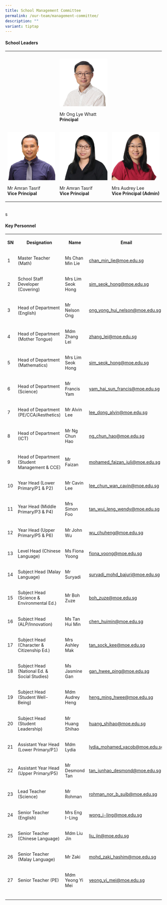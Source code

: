 ```yaml
---
title: School Management Committee
permalink: /our-team/management-committee/
description: ""
variant: tiptap
---
```

<h4>School Leaders</h4><table><tbody><tr><th rowspan="1" colspan="1"><p></p></th><th rowspan="1" colspan="1"><p></p></th><th rowspan="1" colspan="1"><p></p></th></tr><tr><td rowspan="1" colspan="1"><p></p></td><td rowspan="1" colspan="1"><div class="isomer-image-wrapper"><img style="width: 100%" height="auto" width="100%" src="/images/SL/Mr_Ong_Lye_Whatt_Principal.jpg"></div><p>Mr Ong Lye Whatt <br><strong>Principal</strong></p></td><td rowspan="1" colspan="1"><p></p></td></tr><tr><td rowspan="1" colspan="1"><p></p><div class="isomer-image-wrapper"><img style="width: 100%" height="auto" width="100%" src="/images/SL/Mr_Amran_Bin_Tasrif_Vice_Principal_EO.png"></div><p>Mr Amran Tasrif <br><strong>Vice Principal</strong></p></td><td rowspan="1" colspan="1"><p></p><div class="isomer-image-wrapper"><img style="width: 100%" height="auto" width="100%" alt="" src="/images/SL/Ms_Goh_Ai_Ling_VP.jpg"></div><p>Mr Amran Tasrif <br><strong>Vice Principal</strong></p></td><td rowspan="1" colspan="1"><p></p><div class="isomer-image-wrapper"><img style="width: 100%" height="auto" width="100%" src="/images/SL/Mrs_Audrey_Lee_Vice_Principal_(Admin).jpg"></div><p>Mrs Audrey Lee <br><strong>Vice Principal (Admin)</strong></p></td></tr></tbody></table><p><br>s</p><h4>Key Personnel</h4><table><tbody><tr><th rowspan="1" colspan="1"><p>SN</p></th><th rowspan="1" colspan="1"><p>Designation</p></th><th rowspan="1" colspan="1"><p>Name</p></th><th rowspan="1" colspan="1"><p>Email</p></th></tr><tr><td rowspan="1" colspan="1"><p>1</p></td><td rowspan="1" colspan="1"><p>Master Teacher (Math)</p></td><td rowspan="1" colspan="1"><p>Ms Chan Min Lie</p></td><td rowspan="1" colspan="1"><p><a href="mailto:chan_min_lie@moe.edu.sg" rel="noopener noreferrer nofollow" target="_blank">chan_min_lie@moe.edu.sg</a></p></td></tr><tr><td rowspan="1" colspan="1"><p>2</p></td><td rowspan="1" colspan="1"><p>School Staff Developer (Covering)</p></td><td rowspan="1" colspan="1"><p>Mrs Lim Seok Hong</p></td><td rowspan="1" colspan="1"><p><a href="mailto:sim_seok_hong@moe.edu.sg" rel="noopener noreferrer nofollow" target="_blank">sim_seok_hong@moe.edu.sg</a></p></td></tr><tr><td rowspan="1" colspan="1"><p>3</p></td><td rowspan="1" colspan="1"><p>Head of Department (English)</p></td><td rowspan="1" colspan="1"><p>Mr Nelson Ong</p></td><td rowspan="1" colspan="1"><p><a href="mailto:ong_yong_hui_nelson@moe.edu.sg" rel="noopener noreferrer nofollow" target="_blank">ong_yong_hui_nelson@moe.edu.sg</a></p></td></tr><tr><td rowspan="1" colspan="1"><p>4</p></td><td rowspan="1" colspan="1"><p>Head of Department (Mother Tongue)</p></td><td rowspan="1" colspan="1"><p>Mdm Zhang Lei</p></td><td rowspan="1" colspan="1"><p><a href="mailto:zhang_lei@moe.edu.sg" rel="noopener noreferrer nofollow" target="_blank">zhang_lei@moe.edu.sg</a></p></td></tr><tr><td rowspan="1" colspan="1"><p>5</p></td><td rowspan="1" colspan="1"><p>Head of Department (Mathematics)</p></td><td rowspan="1" colspan="1"><p>Mrs Lim Seok Hong</p></td><td rowspan="1" colspan="1"><p><a href="mailto:sim_seok_hong@moe.edu.sg" rel="noopener noreferrer nofollow" target="_blank">sim_seok_hong@moe.edu.sg</a></p></td></tr><tr><td rowspan="1" colspan="1"><p>6</p></td><td rowspan="1" colspan="1"><p>Head of Department (Science)</p></td><td rowspan="1" colspan="1"><p>Mr Francis Yam</p></td><td rowspan="1" colspan="1"><p><a href="mailto:yam_hai_sun_francis@moe.edu.sg" rel="noopener noreferrer nofollow" target="_blank">yam_hai_sun_francis@moe.edu.sg</a></p></td></tr><tr><td rowspan="1" colspan="1"><p>7</p></td><td rowspan="1" colspan="1"><p>Head of Department (PE/CCA/Aesthetics)</p></td><td rowspan="1" colspan="1"><p>Mr Alvin Lee</p></td><td rowspan="1" colspan="1"><p><a href="mailto:lee_dong_alvin@moe.edu.sg" rel="noopener noreferrer nofollow" target="_blank">lee_dong_alvin@moe.edu.sg</a></p></td></tr><tr><td rowspan="1" colspan="1"><p>8</p></td><td rowspan="1" colspan="1"><p>Head of Department (ICT)</p></td><td rowspan="1" colspan="1"><p>Mr Ng Chun Hao</p></td><td rowspan="1" colspan="1"><p><a href="mailto:ng_chun_hao@moe.edu.sg" rel="noopener noreferrer nofollow" target="_blank">ng_chun_hao@moe.edu.sg</a></p></td></tr><tr><td rowspan="1" colspan="1"><p>9</p></td><td rowspan="1" colspan="1"><p>Head of Department (Student Management &amp; CCE)</p></td><td rowspan="1" colspan="1"><p>Mr Faizan</p></td><td rowspan="1" colspan="1"><p><a href="mailto:mohamed_faizan_juli@moe.edu.sg" rel="noopener noreferrer nofollow" target="_blank">mohamed_faizan_juli@moe.edu.sg</a></p></td></tr><tr><td rowspan="1" colspan="1"><p>10</p></td><td rowspan="1" colspan="1"><p>Year Head (Lower Primary/P1 &amp; P2)</p></td><td rowspan="1" colspan="1"><p>Mr Cavin Lee</p></td><td rowspan="1" colspan="1"><p><a href="mailto:lee_chun_wan_cavin@moe.edu.sg" rel="noopener noreferrer nofollow" target="_blank">lee_chun_wan_cavin@moe.edu.sg</a></p></td></tr><tr><td rowspan="1" colspan="1"><p>11</p></td><td rowspan="1" colspan="1"><p>Year Head (Middle Primary/P3 &amp; P4)</p></td><td rowspan="1" colspan="1"><p>Mrs Simon Foo</p></td><td rowspan="1" colspan="1"><p><a href="mailto:tan_wui_leng_wendy@moe.edu.sg" rel="noopener noreferrer nofollow" target="_blank">tan_wui_leng_wendy@moe.edu.sg</a></p></td></tr><tr><td rowspan="1" colspan="1"><p>12</p></td><td rowspan="1" colspan="1"><p>Year Head (Upper Primary/P5 &amp; P6)</p></td><td rowspan="1" colspan="1"><p>Mr John Wu</p></td><td rowspan="1" colspan="1"><p><a href="mailto:wu_chuheng@moe.edu.sg" rel="noopener noreferrer nofollow" target="_blank">wu_chuheng@moe.edu.sg</a></p></td></tr><tr><td rowspan="1" colspan="1"><p>13</p></td><td rowspan="1" colspan="1"><p>Level Head (Chinese Language)</p></td><td rowspan="1" colspan="1"><p>Ms Fiona Yoong</p></td><td rowspan="1" colspan="1"><p><a href="mailto:fiona_yoong@moe.edu.sg" rel="noopener noreferrer nofollow" target="_blank">fiona_yoong@moe.edu.sg</a></p></td></tr><tr><td rowspan="1" colspan="1"><p>14</p></td><td rowspan="1" colspan="1"><p>Subject Head (Malay Language)</p></td><td rowspan="1" colspan="1"><p>Mr Suryadi</p></td><td rowspan="1" colspan="1"><p><a href="mailto:suryadi_mohd_bajuri@moe.edu.sg" rel="noopener noreferrer nofollow" target="_blank">suryadi_mohd_bajuri@moe.edu.sg</a></p></td></tr><tr><td rowspan="1" colspan="1"><p>15</p></td><td rowspan="1" colspan="1"><p>Subject Head (Science &amp; Environmental Ed.)</p></td><td rowspan="1" colspan="1"><p>Mr Boh Zuze</p></td><td rowspan="1" colspan="1"><p><a href="mailto:boh_zuze@moe.edu.sg" rel="noopener noreferrer nofollow" target="_blank">boh_zuze@moe.edu.sg</a></p></td></tr><tr><td rowspan="1" colspan="1"><p>16</p></td><td rowspan="1" colspan="1"><p>Subject Head (ALP/Innovation)</p></td><td rowspan="1" colspan="1"><p>Ms Tan Hui Min</p></td><td rowspan="1" colspan="1"><p><a href="mailto:chen_huimin@moe.edu.sg" rel="noopener noreferrer nofollow" target="_blank">chen_huimin@moe.edu.sg</a></p></td></tr><tr><td rowspan="1" colspan="1"><p>17</p></td><td rowspan="1" colspan="1"><p>Subject Head (Character &amp; Citizenship Ed.)</p></td><td rowspan="1" colspan="1"><p>Mrs Ashley Mak</p></td><td rowspan="1" colspan="1"><p><a href="mailto:tan_sock_kee@moe.edu.sg" rel="noopener noreferrer nofollow" target="_blank">tan_sock_kee@moe.edu.sg</a></p></td></tr><tr><td rowspan="1" colspan="1"><p>18</p></td><td rowspan="1" colspan="1"><p>Subject Head (National Ed. &amp; Social Studies)</p></td><td rowspan="1" colspan="1"><p>Ms Jasmine Gan</p></td><td rowspan="1" colspan="1"><p><a href="mailto:gan_hwee_ping@moe.edu.sg" rel="noopener noreferrer nofollow" target="_blank">gan_hwee_ping@moe.edu.sg</a></p></td></tr><tr><td rowspan="1" colspan="1"><p>19</p></td><td rowspan="1" colspan="1"><p>Subject Head (Student Well-Being)</p></td><td rowspan="1" colspan="1"><p>Mdm Audrey Heng</p></td><td rowspan="1" colspan="1"><p><a href="mailto:heng_ming_hwee@moe.edu.sg" rel="noopener noreferrer nofollow" target="_blank">heng_ming_hwee@moe.edu.sg</a></p></td></tr><tr><td rowspan="1" colspan="1"><p>20</p></td><td rowspan="1" colspan="1"><p>Subject Head (Student Leadership)</p></td><td rowspan="1" colspan="1"><p>Mr Huang Shihao</p></td><td rowspan="1" colspan="1"><p><a href="mailto:huang_shihao@moe.edu.sg" rel="noopener noreferrer nofollow" target="_blank">huang_shihao@moe.edu.sg</a></p></td></tr><tr><td rowspan="1" colspan="1"><p>21</p></td><td rowspan="1" colspan="1"><p>Assistant Year Head (Lower Primary/P1)</p></td><td rowspan="1" colspan="1"><p>Mdm Lydia</p></td><td rowspan="1" colspan="1"><p><a href="mailto:lydia_mohamed_yacob@moe.edu.sg" rel="noopener noreferrer nofollow" target="_blank">lydia_mohamed_yacob@moe.edu.sg</a></p></td></tr><tr><td rowspan="1" colspan="1"><p>22</p></td><td rowspan="1" colspan="1"><p>Assistant Year Head (Upper Primary/P5)</p></td><td rowspan="1" colspan="1"><p>Mr Desmond Tan</p></td><td rowspan="1" colspan="1"><p><a href="mailto:tan_junhao_desmond@moe.edu.sg" rel="noopener noreferrer nofollow" target="_blank">tan_junhao_desmond@moe.edu.sg</a></p></td></tr><tr><td rowspan="1" colspan="1"><p>23</p></td><td rowspan="1" colspan="1"><p>Lead Teacher (Science)</p></td><td rowspan="1" colspan="1"><p>Mr Rohman</p></td><td rowspan="1" colspan="1"><p><a href="mailto:rohman_nor_b_suib@moe.edu.sg" rel="noopener noreferrer nofollow" target="_blank">rohman_nor_b_suib@moe.edu.sg</a></p></td></tr><tr><td rowspan="1" colspan="1"><p>24</p></td><td rowspan="1" colspan="1"><p>Senior Teacher (English)</p></td><td rowspan="1" colspan="1"><p>Mrs Eng I-Ling</p></td><td rowspan="1" colspan="1"><p><a href="mailto:wong_i-ling@moe.edu.sg" rel="noopener noreferrer nofollow" target="_blank">wong_i-ling@moe.edu.sg</a></p></td></tr><tr><td rowspan="1" colspan="1"><p>25</p></td><td rowspan="1" colspan="1"><p>Senior Teacher (Chinese Language)</p></td><td rowspan="1" colspan="1"><p>Mdm Liu Jin</p></td><td rowspan="1" colspan="1"><p><a href="mailto:liu_jin@moe.edu.sg" rel="noopener noreferrer nofollow" target="_blank">liu_jin@moe.edu.sg</a></p></td></tr><tr><td rowspan="1" colspan="1"><p>26</p></td><td rowspan="1" colspan="1"><p>Senior Teacher (Malay Language)</p></td><td rowspan="1" colspan="1"><p>Mr Zaki</p></td><td rowspan="1" colspan="1"><p><a href="mailto:mohd_zaki_hashim@moe.edu.sg" rel="noopener noreferrer nofollow" target="_blank">mohd_zaki_hashim@moe.edu.sg</a></p></td></tr><tr><td rowspan="1" colspan="1"><p>27</p></td><td rowspan="1" colspan="1"><p>Senior Teacher (PE)</p></td><td rowspan="1" colspan="1"><p>Mdm Yeong Yi Mei</p></td><td rowspan="1" colspan="1"><p><a href="mailto:yeong_yi_mei@moe.edu.sg" rel="noopener noreferrer nofollow" target="_blank">yeong_yi_mei@moe.edu.sg</a></p></td></tr><tr><td rowspan="1" colspan="1"><p></p></td><td rowspan="1" colspan="1"><p></p></td><td rowspan="1" colspan="1"><p></p></td><td rowspan="1" colspan="1"><p></p></td></tr></tbody></table><p></p>